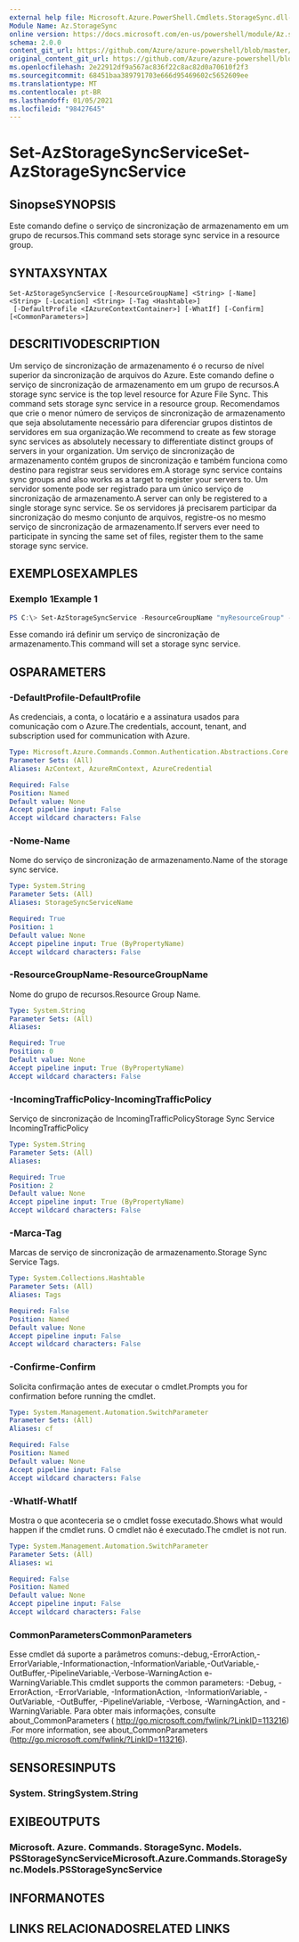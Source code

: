 ```yaml
---
external help file: Microsoft.Azure.PowerShell.Cmdlets.StorageSync.dll-Help.xml
Module Name: Az.StorageSync
online version: https://docs.microsoft.com/en-us/powershell/module/Az.storagesync/set-Azstoragesyncservice
schema: 2.0.0
content_git_url: https://github.com/Azure/azure-powershell/blob/master/src/StorageSync/StorageSync/help/Set-AzStorageSyncService.md
original_content_git_url: https://github.com/Azure/azure-powershell/blob/master/src/StorageSync/StorageSync/help/Set-AzStorageSyncService.md
ms.openlocfilehash: 2e22912df9a567ac836f22c8ac82d0a70610f2f3
ms.sourcegitcommit: 68451baa389791703e666d95469602c5652609ee
ms.translationtype: MT
ms.contentlocale: pt-BR
ms.lasthandoff: 01/05/2021
ms.locfileid: "98427645"
---
```

# <span data-ttu-id="8c318-101">Set-AzStorageSyncService</span><span class="sxs-lookup"><span data-stu-id="8c318-101">Set-AzStorageSyncService</span></span>

## <span data-ttu-id="8c318-102">Sinopse</span><span class="sxs-lookup"><span data-stu-id="8c318-102">SYNOPSIS</span></span>
<span data-ttu-id="8c318-103">Este comando define o serviço de sincronização de armazenamento em um grupo de recursos.</span><span class="sxs-lookup"><span data-stu-id="8c318-103">This command sets storage sync service in a resource group.</span></span>

## <span data-ttu-id="8c318-104">SYNTAX</span><span class="sxs-lookup"><span data-stu-id="8c318-104">SYNTAX</span></span>

```
Set-AzStorageSyncService [-ResourceGroupName] <String> [-Name] <String> [-Location] <String> [-Tag <Hashtable>]
 [-DefaultProfile <IAzureContextContainer>] [-WhatIf] [-Confirm] [<CommonParameters>]
```

## <span data-ttu-id="8c318-105">DESCRITIVO</span><span class="sxs-lookup"><span data-stu-id="8c318-105">DESCRIPTION</span></span>
<span data-ttu-id="8c318-106">Um serviço de sincronização de armazenamento é o recurso de nível superior da sincronização de arquivos do Azure. Este comando define o serviço de sincronização de armazenamento em um grupo de recursos.</span><span class="sxs-lookup"><span data-stu-id="8c318-106">A storage sync service is the top level resource for Azure File Sync. This command sets storage sync service in a resource group.</span></span> <span data-ttu-id="8c318-107">Recomendamos que crie o menor número de serviços de sincronização de armazenamento que seja absolutamente necessário para diferenciar grupos distintos de servidores em sua organização.</span><span class="sxs-lookup"><span data-stu-id="8c318-107">We recommend to create as few storage sync services as absolutely necessary to differentiate distinct groups of servers in your organization.</span></span> <span data-ttu-id="8c318-108">Um serviço de sincronização de armazenamento contém grupos de sincronização e também funciona como destino para registrar seus servidores em.</span><span class="sxs-lookup"><span data-stu-id="8c318-108">A storage sync service contains sync groups and also works as a target to register your servers to.</span></span> <span data-ttu-id="8c318-109">Um servidor somente pode ser registrado para um único serviço de sincronização de armazenamento.</span><span class="sxs-lookup"><span data-stu-id="8c318-109">A server can only be registered to a single storage sync service.</span></span> <span data-ttu-id="8c318-110">Se os servidores já precisarem participar da sincronização do mesmo conjunto de arquivos, registre-os no mesmo serviço de sincronização de armazenamento.</span><span class="sxs-lookup"><span data-stu-id="8c318-110">If servers ever need to participate in syncing the same set of files, register them to the same storage sync service.</span></span>

## <span data-ttu-id="8c318-111">EXEMPLOS</span><span class="sxs-lookup"><span data-stu-id="8c318-111">EXAMPLES</span></span>

### <span data-ttu-id="8c318-112">Exemplo 1</span><span class="sxs-lookup"><span data-stu-id="8c318-112">Example 1</span></span>
```powershell
PS C:\> Set-AzStorageSyncService -ResourceGroupName "myResourceGroup" -StorageSyncServiceName "myStorageSyncServiceName" -IncomingTrafficPolicy "AllowAllTraffic"
```

<span data-ttu-id="8c318-113">Esse comando irá definir um serviço de sincronização de armazenamento.</span><span class="sxs-lookup"><span data-stu-id="8c318-113">This command will set a storage sync service.</span></span>

## <span data-ttu-id="8c318-114">OS</span><span class="sxs-lookup"><span data-stu-id="8c318-114">PARAMETERS</span></span>

### <span data-ttu-id="8c318-115">-DefaultProfile</span><span class="sxs-lookup"><span data-stu-id="8c318-115">-DefaultProfile</span></span>
<span data-ttu-id="8c318-116">As credenciais, a conta, o locatário e a assinatura usados para comunicação com o Azure.</span><span class="sxs-lookup"><span data-stu-id="8c318-116">The credentials, account, tenant, and subscription used for communication with Azure.</span></span>

```yaml
Type: Microsoft.Azure.Commands.Common.Authentication.Abstractions.Core.IAzureContextContainer
Parameter Sets: (All)
Aliases: AzContext, AzureRmContext, AzureCredential

Required: False
Position: Named
Default value: None
Accept pipeline input: False
Accept wildcard characters: False
```
### <span data-ttu-id="8c318-117">-Nome</span><span class="sxs-lookup"><span data-stu-id="8c318-117">-Name</span></span>
<span data-ttu-id="8c318-118">Nome do serviço de sincronização de armazenamento.</span><span class="sxs-lookup"><span data-stu-id="8c318-118">Name of the storage sync service.</span></span>

```yaml
Type: System.String
Parameter Sets: (All)
Aliases: StorageSyncServiceName

Required: True
Position: 1
Default value: None
Accept pipeline input: True (ByPropertyName)
Accept wildcard characters: False
```

### <span data-ttu-id="8c318-119">-ResourceGroupName</span><span class="sxs-lookup"><span data-stu-id="8c318-119">-ResourceGroupName</span></span>
<span data-ttu-id="8c318-120">Nome do grupo de recursos.</span><span class="sxs-lookup"><span data-stu-id="8c318-120">Resource Group Name.</span></span>

```yaml
Type: System.String
Parameter Sets: (All)
Aliases:

Required: True
Position: 0
Default value: None
Accept pipeline input: True (ByPropertyName)
Accept wildcard characters: False
```

### <span data-ttu-id="8c318-121">-IncomingTrafficPolicy</span><span class="sxs-lookup"><span data-stu-id="8c318-121">-IncomingTrafficPolicy</span></span>
<span data-ttu-id="8c318-122">Serviço de sincronização de IncomingTrafficPolicy</span><span class="sxs-lookup"><span data-stu-id="8c318-122">Storage Sync Service IncomingTrafficPolicy</span></span>

```yaml
Type: System.String
Parameter Sets: (All)
Aliases:

Required: True
Position: 2
Default value: None
Accept pipeline input: True (ByPropertyName)
Accept wildcard characters: False
```

### <span data-ttu-id="8c318-123">-Marca</span><span class="sxs-lookup"><span data-stu-id="8c318-123">-Tag</span></span>
<span data-ttu-id="8c318-124">Marcas de serviço de sincronização de armazenamento.</span><span class="sxs-lookup"><span data-stu-id="8c318-124">Storage Sync Service Tags.</span></span>

```yaml
Type: System.Collections.Hashtable
Parameter Sets: (All)
Aliases: Tags

Required: False
Position: Named
Default value: None
Accept pipeline input: False
Accept wildcard characters: False
```

### <span data-ttu-id="8c318-125">-Confirme</span><span class="sxs-lookup"><span data-stu-id="8c318-125">-Confirm</span></span>
<span data-ttu-id="8c318-126">Solicita confirmação antes de executar o cmdlet.</span><span class="sxs-lookup"><span data-stu-id="8c318-126">Prompts you for confirmation before running the cmdlet.</span></span>

```yaml
Type: System.Management.Automation.SwitchParameter
Parameter Sets: (All)
Aliases: cf

Required: False
Position: Named
Default value: None
Accept pipeline input: False
Accept wildcard characters: False
```

### <span data-ttu-id="8c318-127">-WhatIf</span><span class="sxs-lookup"><span data-stu-id="8c318-127">-WhatIf</span></span>
<span data-ttu-id="8c318-128">Mostra o que aconteceria se o cmdlet fosse executado.</span><span class="sxs-lookup"><span data-stu-id="8c318-128">Shows what would happen if the cmdlet runs.</span></span> <span data-ttu-id="8c318-129">O cmdlet não é executado.</span><span class="sxs-lookup"><span data-stu-id="8c318-129">The cmdlet is not run.</span></span>

```yaml
Type: System.Management.Automation.SwitchParameter
Parameter Sets: (All)
Aliases: wi

Required: False
Position: Named
Default value: None
Accept pipeline input: False
Accept wildcard characters: False
```

### <span data-ttu-id="8c318-130">CommonParameters</span><span class="sxs-lookup"><span data-stu-id="8c318-130">CommonParameters</span></span>
<span data-ttu-id="8c318-131">Esse cmdlet dá suporte a parâmetros comuns:-debug,-ErrorAction,-ErrorVariable,-Informationaction,-InformationVariable,-OutVariable,-OutBuffer,-PipelineVariable,-Verbose-WarningAction e-WarningVariable.</span><span class="sxs-lookup"><span data-stu-id="8c318-131">This cmdlet supports the common parameters: -Debug, -ErrorAction, -ErrorVariable, -InformationAction, -InformationVariable, -OutVariable, -OutBuffer, -PipelineVariable, -Verbose, -WarningAction, and -WarningVariable.</span></span> <span data-ttu-id="8c318-132">Para obter mais informações, consulte about_CommonParameters ( http://go.microsoft.com/fwlink/?LinkID=113216) .</span><span class="sxs-lookup"><span data-stu-id="8c318-132">For more information, see about_CommonParameters (http://go.microsoft.com/fwlink/?LinkID=113216).</span></span>

## <span data-ttu-id="8c318-133">SENSORES</span><span class="sxs-lookup"><span data-stu-id="8c318-133">INPUTS</span></span>

### <span data-ttu-id="8c318-134">System. String</span><span class="sxs-lookup"><span data-stu-id="8c318-134">System.String</span></span>

## <span data-ttu-id="8c318-135">EXIBE</span><span class="sxs-lookup"><span data-stu-id="8c318-135">OUTPUTS</span></span>

### <span data-ttu-id="8c318-136">Microsoft. Azure. Commands. StorageSync. Models. PSStorageSyncService</span><span class="sxs-lookup"><span data-stu-id="8c318-136">Microsoft.Azure.Commands.StorageSync.Models.PSStorageSyncService</span></span>

## <span data-ttu-id="8c318-137">INFORMA</span><span class="sxs-lookup"><span data-stu-id="8c318-137">NOTES</span></span>

## <span data-ttu-id="8c318-138">LINKS RELACIONADOS</span><span class="sxs-lookup"><span data-stu-id="8c318-138">RELATED LINKS</span></span>
